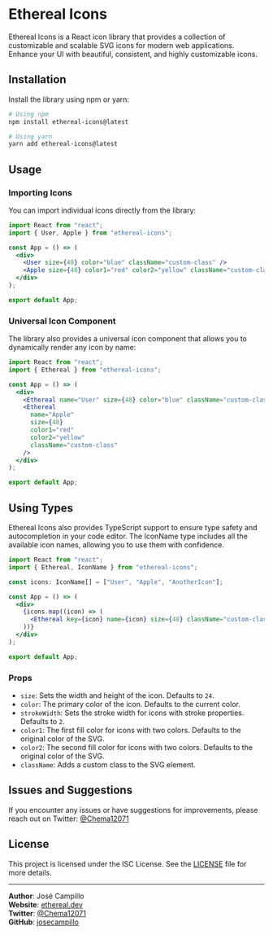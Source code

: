 # Ethereal Icons

Ethereal Icons is a React icon library that provides a collection of customizable and scalable SVG icons for modern web applications. Enhance your UI with beautiful, consistent, and highly customizable icons.

## Installation

Install the library using npm or yarn:

```bash
# Using npm
npm install ethereal-icons@latest

# Using yarn
yarn add ethereal-icons@latest
```

## Usage

### Importing Icons

You can import individual icons directly from the library:

```jsx
import React from "react";
import { User, Apple } from "ethereal-icons";

const App = () => (
  <div>
    <User size={48} color="blue" className="custom-class" />
    <Apple size={48} color1="red" color2="yellow" className="custom-class" />
  </div>
);

export default App;
```

### Universal Icon Component

The library also provides a universal icon component that allows you to dynamically render any icon by name:

```jsx
import React from "react";
import { Ethereal } from "ethereal-icons";

const App = () => (
  <div>
    <Ethereal name="User" size={48} color="blue" className="custom-class" />
    <Ethereal
      name="Apple"
      size={48}
      color1="red"
      color2="yellow"
      className="custom-class"
    />
  </div>
);

export default App;
```

## Using Types

Ethereal Icons also provides TypeScript support to ensure type safety and autocompletion in your code editor. The IconName type includes all the available icon names, allowing you to use them with confidence.

```jsx
import React from "react";
import { Ethereal, IconName } from "ethereal-icons";

const icons: IconName[] = ["User", "Apple", "AnotherIcon"];

const App = () => (
  <div>
    {icons.map((icon) => (
      <Ethereal key={icon} name={icon} size={48} className="custom-class" />
    ))}
  </div>
);

export default App;
```

### Props

- `size`: Sets the width and height of the icon. Defaults to `24`.
- `color`: The primary color of the icon. Defaults to the current color.
- `strokeWidth`: Sets the stroke width for icons with stroke properties. Defaults to `2`.
- `color1`: The first fill color for icons with two colors. Defaults to the original color of the SVG.
- `color2`: The second fill color for icons with two colors. Defaults to the original color of the SVG.
- `className`: Adds a custom class to the SVG element.

## Issues and Suggestions

If you encounter any issues or have suggestions for improvements, please reach out on Twitter: [@Chema12071](https://x.com/Chema12071)

## License

This project is licensed under the ISC License. See the [LICENSE](./LICENSE) file for more details.

---

**Author**: José Campillo  
**Website**: [ethereal.dev](https://ethereal.dev)  
**Twitter**: [@Chema12071](https://x.com/Chema12071)  
**GitHub**: [josecampillo](https://github.com/josecampillo)
